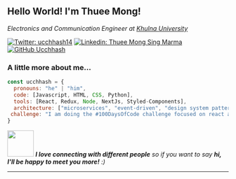 <h2> Hello World! I'm Thuee Mong!</h2>
<!-- <img align='right' src="https://media.giphy.com/media/ieyl9zmCjO4b4t6qoY/giphy.gif" width="230"> -->
<p><em>Electronics and Communication Engineer at <a href="https://ku.ac.bd">Khulna University</a></br> 
</em></p>

[![Twitter: ucchhash14](https://img.shields.io/twitter/follow/ucchhash14?style=social)](https://twitter.com/ucchhash14)
[![Linkedin: Thuee Mong Sing Marma](https://img.shields.io/badge/-thueemongsingmarma-blue?style=flat-square&logo=Linkedin&logoColor=white&link=https://www.linkedin.com/in/thuee-mong-sing-marma-520127220/)](https://www.linkedin.com/in/thuee-mong-sing-marma-520127220/)
[![GitHub Ucchhash](https://img.shields.io/github/followers/Ucchhash?label=follow&style=social)](https://github.com/Ucchhash)


### A little more about me...  

```javascript
const ucchhash = {
  pronouns: "he" | "him",
  code: [Javascript, HTML, CSS, Python],
  tools: [React, Redux, Node, NextJs, Styled-Components],
  architecture: ["microservices", "event-driven", "design system pattern"],
 challenge: "I am doing the #100DaysOfCode challenge focused on react and typescript"
}
```

<img src="https://media.giphy.com/media/LnQjpWaON8nhr21vNW/giphy.gif" width="60"> <em><b>I love connecting with different people</b> so if you want to say <b>hi, I'll be happy to meet you more!</b> :)</em>

---
